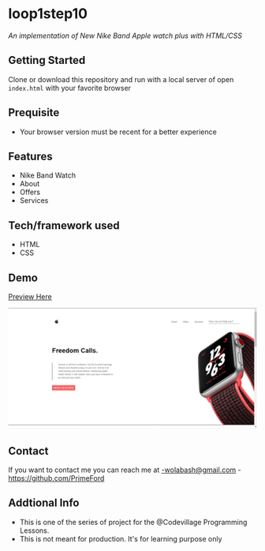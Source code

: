 # loop1step10
*An implementation of New Nike Band Apple watch plus with HTML/CSS*

## Getting Started
Clone or download this repository and run with a local server of open `index.html` with your favorite browser

## Prequisite
- Your browser version must be recent for a better experience

## Features
- Nike Band Watch
- About
- Offers
- Services

## Tech/framework used
- HTML
- CSS

## Demo
[Preview Here](https://rawcdn.githack.com/PrimeFord/loop1step10/43a264f10513471f81aaad037ef5d78b34796235/index.html)

![screenshot](./media/snip.png)
## Contact
If you want to contact me you can reach me at
-wolabash@gmail.com
-https://github.com/PrimeFord

## Addtional Info
- This is one of the series of project for the @Codevillage Programming Lessons.
- This is not meant for production. It's for learning purpose only

